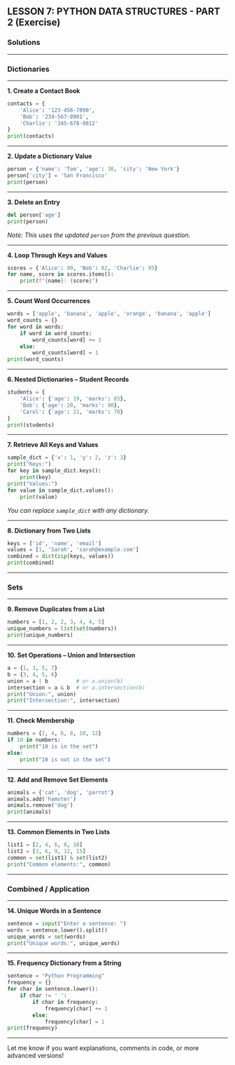 ## LESSON 7: PYTHON DATA STRUCTURES - PART 2 (Exercise)

### **Solutions**

---

### **Dictionaries**

---

**1. Create a Contact Book**

```python
contacts = {
    'Alice': '123-456-7890',
    'Bob': '234-567-8901',
    'Charlie': '345-678-9012'
}
print(contacts)
```

---

**2. Update a Dictionary Value**

```python
person = {'name': 'Tom', 'age': 30, 'city': 'New York'}
person['city'] = 'San Francisco'
print(person)
```

---

**3. Delete an Entry**

```python
del person['age']
print(person)
```

*Note: This uses the updated `person` from the previous question.*

---

**4. Loop Through Keys and Values**

```python
scores = {'Alice': 90, 'Bob': 82, 'Charlie': 95}
for name, score in scores.items():
    print(f"{name}: {score}")
```

---

**5. Count Word Occurrences**

```python
words = ['apple', 'banana', 'apple', 'orange', 'banana', 'apple']
word_counts = {}
for word in words:
    if word in word_counts:
        word_counts[word] += 1
    else:
        word_counts[word] = 1
print(word_counts)
```

---

**6. Nested Dictionaries – Student Records**

```python
students = {
    'Alice': {'age': 19, 'marks': 85},
    'Bob': {'age': 20, 'marks': 90},
    'Carol': {'age': 21, 'marks': 78}
}
print(students)
```

---

**7. Retrieve All Keys and Values**

```python
sample_dict = {'x': 1, 'y': 2, 'z': 3}
print("Keys:")
for key in sample_dict.keys():
    print(key)
print("Values:")
for value in sample_dict.values():
    print(value)
```

*You can replace `sample_dict` with any dictionary.*

---

**8. Dictionary from Two Lists**

```python
keys = ['id', 'name', 'email']
values = [1, 'Sarah', 'sarah@example.com']
combined = dict(zip(keys, values))
print(combined)
```

---

### **Sets**

---

**9. Remove Duplicates from a List**

```python
numbers = [1, 2, 2, 3, 4, 4, 5]
unique_numbers = list(set(numbers))
print(unique_numbers)
```

---

**10. Set Operations – Union and Intersection**

```python
a = {1, 3, 5, 7}
b = {3, 4, 5, 6}
union = a | b         # or a.union(b)
intersection = a & b  # or a.intersection(b)
print("Union:", union)
print("Intersection:", intersection)
```

---

**11. Check Membership**

```python
numbers = {2, 4, 6, 8, 10, 12}
if 10 in numbers:
    print("10 is in the set")
else:
    print("10 is not in the set")
```

---

**12. Add and Remove Set Elements**

```python
animals = {'cat', 'dog', 'parrot'}
animals.add('hamster')
animals.remove('dog')
print(animals)
```

---

**13. Common Elements in Two Lists**

```python
list1 = [2, 4, 6, 8, 10]
list2 = [3, 6, 9, 12, 15]
common = set(list1) & set(list2)
print("Common elements:", common)
```

---

### **Combined / Application**

---

**14. Unique Words in a Sentence**

```python
sentence = input("Enter a sentence: ")
words = sentence.lower().split()
unique_words = set(words)
print("Unique words:", unique_words)
```

---

**15. Frequency Dictionary from a String**

```python
sentence = "Python Programming"
frequency = {}
for char in sentence.lower():
    if char != ' ':
        if char in frequency:
            frequency[char] += 1
        else:
            frequency[char] = 1
print(frequency)
```

---

Let me know if you want explanations, comments in code, or more advanced versions!
